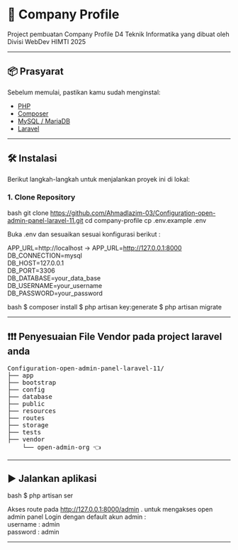 # 🚀 Company Profile

Project pembuatan Company Profile D4 Teknik Informatika yang dibuat oleh Divisi WebDev HIMTI 2025

---

## 📦 Prasyarat

Sebelum memulai, pastikan kamu sudah menginstal:

- [PHP](https://www.php.net/)
- [Composer](https://getcomposer.org/)
- [MySQL / MariaDB](https://www.mysql.com/)
- [Laravel](https://laravel.com/)

---

## 🛠 Instalasi

Berikut langkah-langkah untuk menjalankan proyek ini di lokal:

### 1. Clone Repository

bash
git clone https://github.com/Ahmadlazim-03/Configuration-open-admin-panel-laravel-11.git
cd company-profile
cp .env.example .env


Buka .env dan sesuaikan sesuai konfigurasi berikut :<br/>

APP_URL=http://localhost -> APP_URL=http://127.0.0.1:8000<br/>
DB_CONNECTION=mysql<br/>
DB_HOST=127.0.0.1<br/>
DB_PORT=3306<br/>
DB_DATABASE=your_data_base<br/>
DB_USERNAME=your_username<br/>
DB_PASSWORD=your_password<br/>

bash
$ composer install
$ php artisan key:generate
$ php artisan migrate


---

## ❗❗❗ Penyesuaian File Vendor pada project laravel anda

<pre>
Configuration-open-admin-panel-laravel-11/
├── app
├── bootstrap
├── config
├── database
├── public
├── resources
├── routes
├── storage
├── tests
├── vendor
    └── open-admin-org 👈
</pre>

---

## ▶ Jalankan aplikasi

bash
$ php artisan ser

Akses route pada http://127.0.0.1:8000/admin . untuk mengakses open admin panel
Login dengan default akun admin :<br/>
username : admin<br/>
password : admin

---


